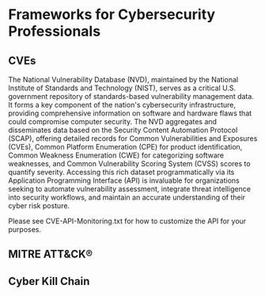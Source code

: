 # Frameworks for Cybersecurity Professionals

## CVEs

The National Vulnerability Database (NVD), maintained by the National Institute of Standards and Technology (NIST), serves as a critical U.S. government repository of standards-based vulnerability management data. It forms a key component of the nation's cybersecurity infrastructure, providing comprehensive information on software and hardware flaws that could compromise computer security. The NVD aggregates and disseminates data based on the Security Content Automation Protocol (SCAP), offering detailed records for Common Vulnerabilities and Exposures (CVEs), Common Platform Enumeration (CPE) for product identification, Common Weakness Enumeration (CWE) for categorizing software weaknesses, and Common Vulnerability Scoring System (CVSS) scores to quantify severity. Accessing this rich dataset programmatically via its Application Programming Interface (API) is invaluable for organizations seeking to automate vulnerability assessment, integrate threat intelligence into security workflows, and maintain an accurate understanding of their cyber risk posture.

Please see CVE-API-Monitoring.txt for how to customize the API for your purposes.

## MITRE ATT&CK®

## Cyber Kill Chain
